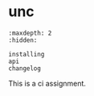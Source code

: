 # unc


```{toctree}
:maxdepth: 2
:hidden:

installing
api
changelog
```

This is a ci assignment.

